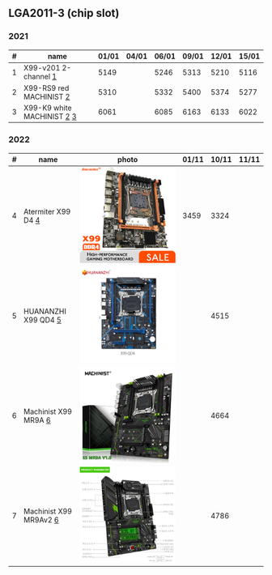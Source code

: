## LGA2011-3 (chip slot)

### 2021

| # | name | 01/01 | 04/01 | 06/01 | 09/01 | 12/01 | 15/01 |
| --- | --- | --- | --- | --- | --- | --- | --- |
| 1 | X99-v201 2-channel [1](https://aliexpress.ru/item/4000868280446.html?af=135875_1&utm_campaign=135875_1&aff_platform=portals-tool&utm_medium=cpa&afref=https%3A%2F%2Fwww.youtube.com&cn=46qm3iu58pvt5rvlrn5kklzdvy84fw0y&dp=v5_46qm3iu58pvt5rvlrn5kklzdvy84fw0y&cv=38517779&product_id=4000868280446&sk=_d7Wwn2s&aff_trace_key=600269bad5d945369df957c0b539ad58-1609236509957-09785-_d7Wwn2s&terminal_id=e8b38080e7fc4bdb979c7f012f1f8489&utm_source=epn&utm_content=38517779&sku_id=10000015611113157 'RE Store') | 5149 |  | 5246 | 5313 | 5210 | 5116 |
| 2 | X99-RS9 red MACHINIST [2](https://aliexpress.ru/item/4000750170401.html?spm=a2g0o.detail.0.0.67ba1be49J6xLn&gps-id=pcDetailCartBuyAlsoBuy&scm=1007.12908.197732.0&scm_id=1007.12908.197732.0&scm-url=1007.12908.197732.0&pvid=b9c11ce8-07dc-4aa7-8753-0f8b9a564eb4&_t=gps-id:pcDetailCartBuyAlsoBuy,scm-url:1007.12908.197732.0,pvid:b9c11ce8-07dc-4aa7-8753-0f8b9a564eb4,tpp_buckets:21387%230%23183380%230&sku_id=12000015918457420 'MACHINIST Store') | 5310 |  | 5332 | 5400 | 5374 | 5277 |
| 3 | X99-K9 white MACHINIST [2](https://aliexpress.ru/item/4000383007258.html?af=135875_1&utm_campaign=135875_1&aff_platform=api&utm_medium=cpa&afref=https%3A%2F%2Fwww.youtube.com&cn=43qm3ix1emktjlktfb0iqt26d6xo6uhy&dp=v5_43qm3ix1emktjlktfb0iqt26d6xo6uhy&cv=38517779&product_id=4000383007258&sk=_Bf6DEHGL&aff_trace_key=3ea7854380fd41b3b8fdb6ff03595a5f-1609236614039-08224-_Bf6DEHGL&terminal_id=e8b38080e7fc4bdb979c7f012f1f8489&utm_source=epn&utm_content=38517779 'MACHINIST Store') [3](https://aliexpress.ru/item/4000842821384.html?af=135875_1&utm_campaign=135875_1&aff_platform=api&utm_medium=cpa&afref=https%3A%2F%2Fwww.youtube.com&cn=43qm3ix2cjsn1201q71ie4mtrj0amzkp&dp=v5_43qm3ix2cjsn1201q71ie4mtrj0amzkp&cv=38517779&product_id=4000842821384&sk=_dYL7vrV&aff_trace_key=8c247802ecd548d9a21504b981d16773-1609236614678-00535-_dYL7vrV&terminal_id=e8b38080e7fc4bdb979c7f012f1f8489&utm_source=epn&utm_content=38517779&sku_id=10000009106945910 'Good Luck 7 Store') | 6061 |  | 6085 | 6163 | 6133 | 6022 |

### 2022

| # | name | photo | 01/11 | 10/11 | 11/11 |
| --- | --- | --- | --- | --- | --- |
| 4 | Atermiter X99 D4 [4](https://aliexpress.ru/item/1005002988276402.html?af=2926_Y6Ljx9&utm_campaign=2926_Y6Ljx9&aff_platform=api-new-link-generate&utm_medium=cpa&cn=2200rl4xqu7k1f7qwxrk7a455n9f0r4r&dp=2200rl4xqu7k1f7qwxrk7a455n9f0r4r&aff_fcid=0af0d94eb6074364b06e316f4541f00d-1668089046477-01457-_Dk4Idt1&cv=2&aff_fsk=_Dk4Idt1&click_id=9mTZ1XnFeLZrk9I&sk=_Dk4Idt1&aff_trace_key=0af0d94eb6074364b06e316f4541f00d-1668089046477-01457-_Dk4Idt1&terminal_id=73a0bf6c07d04febac9c1608e82e7bc7&utm_source=aerkol&utm_content=2 'atermiter Store') | [![Atermiter-X99-D4-3-0-NVME-M-2-SSD](Atermiter-X99-D4-3-0-NVME-M-2-SSD.webp)](Atermiter-X99-D4-3-0-NVME-M-2-SSD.webp) | 3459 | 3324 |  |
| 5 | HUANANZHI X99 QD4 [5](https://aliexpress.ru/item/1005004533446321.html?mp=1&af=1954_135875&utm_campaign=1954_135875&aff_platform=api-new-link-generate&utm_medium=cpa&sku_id=12000029502168168&cn=2200rl4ze6hq7llipp7oqmzjn2diicfg&dp=2200rl4ze6hq7llipp7oqmzjn2diicfg&aff_fcid=aec6b9eb8fc6459aa300e510a934ef48-1668091182864-08941-_DmROiWB&cv=2&aff_fsk=_DmROiWB&_ga=2.83119062.1924392999.1667251813-772183988.1645731011&sk=_DmROiWB&aff_trace_key=aec6b9eb8fc6459aa300e510a934ef48-1668091182864-08941-_DmROiWB&terminal_id=73a0bf6c07d04febac9c1608e82e7bc7&utm_source=aerkol&utm_content=2 'iworld Store') | [![HUANANZHI-X99-QD4-Intel-XEON-E5-X99-LGA2011-3](HUANANZHI-X99-QD4-Intel-XEON-E5-X99-LGA2011-3.webp)](HUANANZHI-X99-QD4-Intel-XEON-E5-X99-LGA2011-3.webp) |  | 4515 |  |
| 6 | Machinist X99 MR9A [6](https://aliexpress.ru/item/1005003197164283.html?mp=1&af=1954_135875&utm_campaign=1954_135875&aff_platform=api-new-link-generate&utm_medium=cpa&sku_id=12000024614183804&cn=2100rl4zse78wkdsptx9rw4tkd5texmk&dp=2100rl4zse78wkdsptx9rw4tkd5texmk&aff_fcid=a798670a1787482a843c01f8ec05706b-1668091694527-00121-_DDUpvhl&cv=2&aff_fsk=_DDUpvhl&_ga=2.120391752.1924392999.1667251813-772183988.1645731011&sk=_DDUpvhl&aff_trace_key=a798670a1787482a843c01f8ec05706b-1668091694527-00121-_DDUpvhl&terminal_id=73a0bf6c07d04febac9c1608e82e7bc7&utm_source=aerkol&utm_content=2 'MACHINIST official Store') | [![Machinist-X99-LGA-2011-3-Xeon-E5-V3-V4](Machinist-X99-LGA-2011-3-Xeon-E5-V3-V4.webp)](Machinist-X99-LGA-2011-3-Xeon-E5-V3-V4.webp) |  | 4664 |  |
| 7 | Machinist X99 MR9Av2 [6](https://aliexpress.ru/item/1005004005435696.html?_evo_buckets=165609%2C165598%2C188871%2C194275%2C299287%2C224373&af=1954_135875&utm_campaign=1954_135875&aff_platform=api-new-link-generate&utm_medium=cpa&cn=2200rl50b9pn1cqe9ustyhd9lhve9f0b&dp=2200rl50b9pn1cqe9ustyhd9lhve9f0b&scm-url=1007.34525.301437.0&aff_fcid=0587529afd064a0d8f8bc93c7aee0601-1668092373666-07379-_DBy4WIJ&cv=2&aff_fsk=_DBy4WIJ&pvid=eef5e0b4-26ae-4e2d-8db9-704ca6badbe8&_t=gps-id%3AaerPdpSubstituteRcmd%2Cscm-url%3A1007.34525.301437.0%2Cpvid%3Aeef5e0b4-26ae-4e2d-8db9-704ca6badbe8%2Ctpp_buckets%3A24525%230%23301437%237_21387%230%23233228%238_21387%239507%23434564%239&scenario=aerPdpSubstituteRcmd&tpp_rcmd_bucket_id=301437&sk=_DBy4WIJ&aff_trace_key=0587529afd064a0d8f8bc93c7aee0601-1668092373666-07379-_DBy4WIJ&gps-id=aerPdpSubstituteRcmd&scm=1007.34525.301437.0&scm_id=1007.34525.301437.0&terminal_id=73a0bf6c07d04febac9c1608e82e7bc7&utm_source=aerkol&utm_content=2 'MACHINIST official Store') | [![Machinist-X99-LGA-2011-3-Xeon-E5-V3-V4](Machinist-X99-LGA-2011-3-Xeon-E5-V3-V4-2.webp)](Machinist-X99-LGA-2011-3-Xeon-E5-V3-V4-2.webp) |  | 4786 |  |
